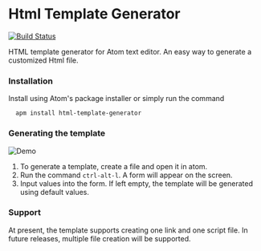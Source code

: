 # Html Template Generator

[![Build Status](https://travis-ci.org/sahiljain112/html-template-generator.svg?branch=master)](https://travis-ci.org/sahiljain112/html-template-generator)

HTML template generator for Atom text editor. An easy way to generate a customized Html file.

### Installation

Install using Atom's package installer or simply run the command
```
  apm install html-template-generator
```

### Generating the template

![Demo](https://github.com/sahiljain112/html-template-generator/raw/master/gifs/demo.png)

1. To generate a template, create a file and open it in atom.
2. Run the command `ctrl-alt-l`. A form will appear on the screen.
3. Input values into the form. If left empty, the template will be generated using default values.

### Support

At present, the template supports creating one link and one script file. In future releases, multiple file creation will be supported.
